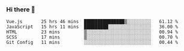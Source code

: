 ### Hi there 👋

<!--
**xin-code/Xin-code** is a ✨ _special_ ✨ repository because its `README.md` (this file) appears on your GitHub profile.

Here are some ideas to get you started:
<!--START_SECTION:waka-->
```text
Vue.js       25 hrs 46 mins  ███████████████▒░░░░░░░░░   61.12 % 
JavaScript   15 hrs 11 mins  █████████░░░░░░░░░░░░░░░░   36.00 % 
HTML         23 mins         ▒░░░░░░░░░░░░░░░░░░░░░░░░   00.94 % 
SCSS         17 mins         ▒░░░░░░░░░░░░░░░░░░░░░░░░   00.70 % 
Git Config   11 mins         ░░░░░░░░░░░░░░░░░░░░░░░░░   00.44 % 
```
<!--END_SECTION:waka-->
